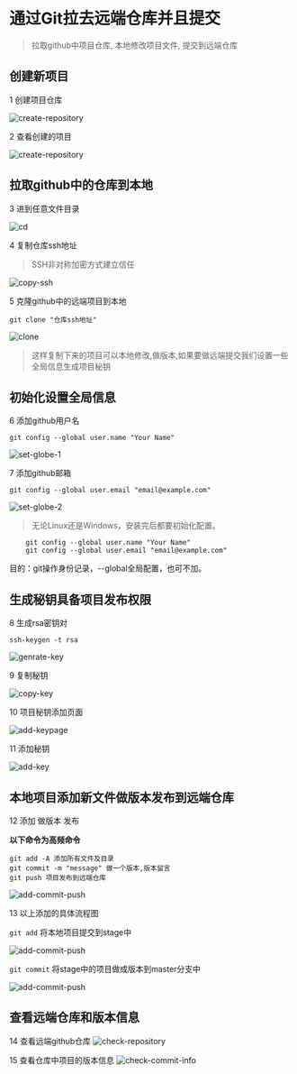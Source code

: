 # 通过Git拉去远端仓库并且提交
> 拉取github中项目仓库,
本地修改项目文件,
提交到远端仓库



## 创建新项目
1 创建项目仓库

![create-repository](_images/git-use/b01-01-create-repository.png)

2 查看创建的项目

![create-repository](_images/git-use/b01-02-show-the-new-repository.png)


## 拉取github中的仓库到本地
3 进到任意文件目录 

![cd](_images/git-use/b01-03-cd.png)

4 复制仓库ssh地址 
> SSH非对称加密方式建立信任

![copy-ssh](_images/git-use/b01-03-copy-ssh.png)

5 克隆github中的远端项目到本地
```
git clone "仓库ssh地址"
```

![clone](_images/git-use/b01-04-clone.png)

> 这样复制下来的项目可以本地修改,做版本,如果要做远端提交我们设置一些全局信息生成项目秘钥


## 初始化设置全局信息 

6 添加github用户名
```
git config --global user.name "Your Name"
```

![set-globe-1](_images/git-use/b01-05-set-globe-1.png)

7 添加github邮箱
```
git config --global user.email "email@example.com"
```

![set-globe-2](_images/git-use/b01-06-set-globe-2.png)

> 无论Linux还是Windows，安装完后都要初始化配置。
```	
	git config --global user.name "Your Name"
	git config --global user.email "email@example.com"
```
目的：git操作身份记录，--global全局配置，也可不加。


## 生成秘钥具备项目发布权限

8 生成rsa密钥对


```
ssh-keygen -t rsa
```

![genrate-key](_images/git-use/b01-07-genrate-key.png)

9 复制秘钥

![copy-key](_images/git-use/b01-08-copy-key.png)

10 项目秘钥添加页面

![add-keypage](_images/git-use/b01-09-add-keypage.png)

11 添加秘钥

![add-key](_images/git-use/b01-10-add-key.png)



## 本地项目添加新文件做版本发布到远端仓库

12 添加 做版本 发布

__以下命令为高频命令__

```
git add -A 添加所有文件及目录
git commit -m "message" 做一个版本,版本留言
git push 项目发布到远端仓库
```

![add-commit-push](_images/git-use/b01-12-add-commit-push.png)

13 以上添加的具体流程图

`git add` 将本地项目提交到stage中 

![add-commit-push](_images/git-use/b01-15-git-principle-1.png)

`git commit`  将stage中的项目做成版本到master分支中

![add-commit-push](_images/git-use/b01-16-git-principle-2.png)


## 查看远端仓库和版本信息

14 查看远端github仓库
![check-repository](_images/git-use/b01-13-check-repository.png)

15 查看仓库中项目的版本信息
![check-commit-info](_images/git-use/b01-14-check-commit-info.png)





